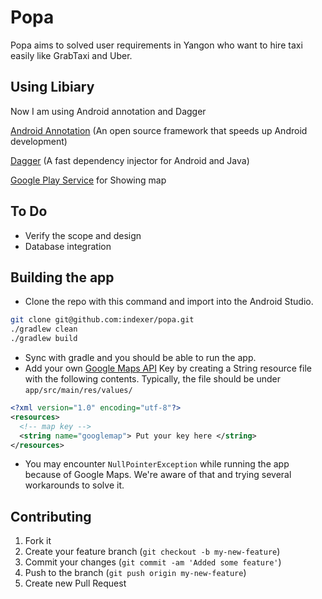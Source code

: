 Popa
====
Popa aims to solved user requirements in Yangon who want to hire taxi easily like GrabTaxi and Uber.

Using Libiary
-------------

Now I am using Android annotation and Dagger 

[Android Annotation](https://github.com/excilys/androidannotations) (An open source framework that speeds up Android development)

[Dagger](square.github.io/dagger) (A fast dependency injector for Android and Java) 

[Google Play Service](http://developer.android.com/google/play-services/index.html) for Showing map


To Do
-----
* Verify the scope and design
* Database integration

Building the app
-----------------
* Clone the repo with this command and import into the Android Studio. 
```bash
git clone git@github.com:indexer/popa.git
./gradlew clean
./gradlew build
```
* Sync with gradle and you should be able to run the app.
* Add your own [Google Maps API](https://developers.google.com/maps/documentation/android/start) Key by creating a String resource file with the following contents. Typically, the file should be under `app/src/main/res/values/`
```xml
<?xml version="1.0" encoding="utf-8"?>
<resources>
  <!-- map key -->
  <string name="googlemap"> Put your key here </string>
</resources>
```
* You may encounter `NullPointerException` while running the app because of Google Maps. We're aware of that and trying several workarounds to solve it.

Contributing
------------

 1. Fork it
 2. Create your feature branch (`git checkout -b my-new-feature`)
 3. Commit your changes (`git commit -am 'Added some feature'`)
 4. Push to the branch (`git push origin my-new-feature`)
 5. Create new Pull Request
